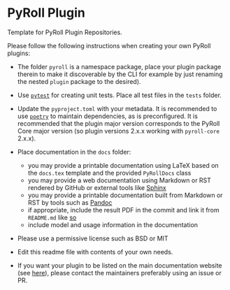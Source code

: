 # PyRoll Plugin

Template for PyRoll Plugin Repositories.

Please follow the following instructions when creating your own PyRoll plugins:

- The folder `pyroll` is a namespace package, place your plugin package therein to make it discoverable by the CLI for example by just renaming the nested `plugin` package to the desired).

- Use [`pytest`](https://docs.pytest.org) for creating unit tests. Place all test files in the `tests` folder.

- Update the `pyproject.toml` with your metadata. It is recommended to use [`poetry`](https://python-poetry.org) to maintain dependencies, as is preconfigured. It is recommended that the plugin major version corresponds to the PyRoll Core major version (so plugin versions 2.x.x working with `pyroll-core` 2.x.x).

- Place documentation in the `docs` folder:
    - you may provide a printable documentation using LaTeX based on the `docs.tex` template and the
      provided `PyRollDocs` class
    - you may provide a web documentation using Markdown or RST rendered by GitHub or external tools
      like [Sphinx](https://www.sphinx-doc.org)
    - you may provide a printable documentation built from Markdown or RST by tools such
      as [Pandoc](https://pandoc.org/)
    - if appropriate, include the result PDF in the commit and link it from `README.md` like [so](docs/docs.pdf)
    - include model and usage information in the documentation

- Please use a permissive license such as BSD or MIT

- Edit this readme file with contents of your own needs.
    
- If you want your plugin to be listed on the main documentation website (see [here](https://pyroll.readthedocs.io/en/latest/plugins/index.html)), please contact the maintainers preferably using an issue or PR.